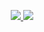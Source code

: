 <p align="center">
    <a href="https://travis-ci.org/joesonw/bytebuf.go">
        <img src="https://img.shields.io/travis/joesonw/bytebuf.go/master.svg?style=flat-square">
    </a>
    <a href="https://coveralls.io/r/joesonw/bytebuf.go?branch=master">
        <img src="https://img.shields.io/coveralls/joesonw/bytebuf.go/master.svg?style=flat-square">
    </a>
</p>